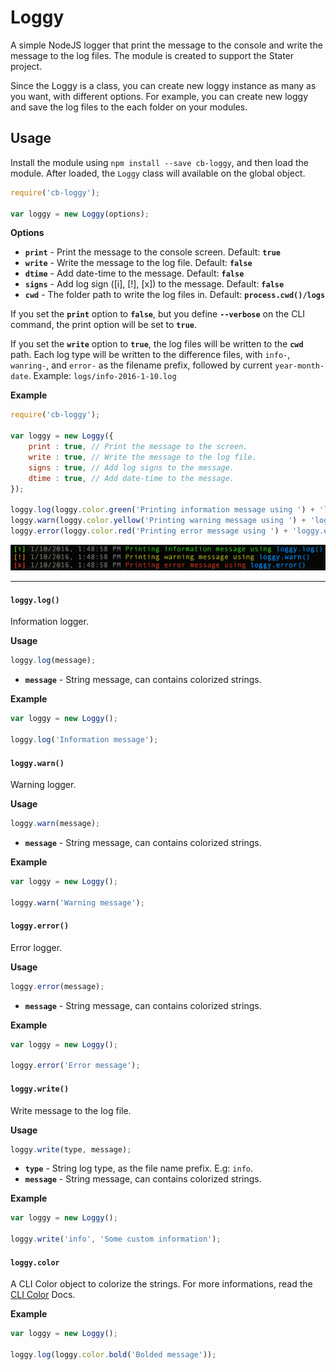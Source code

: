 # Loggy

A simple NodeJS logger that print the message to the console and write the message to the log files. The module is created
to support the Stater project.

Since the Loggy is a class, you can create new loggy instance as many as you want, with different options. For example,
you can create new loggy and save the log files to the each folder on your modules.

## Usage

Install the module using `npm install --save cb-loggy`, and then load the module. After loaded, the `Loggy` class will
available on the global object.

```js
require('cb-loggy');

var loggy = new Loggy(options);
```

**Options**

* **`print`**   - Print the message to the console screen. Default: **`true`**
* **`write`**   - Write the message to the log file. Default: **`false`**
* **`dtime`**   - Add date-time to the message. Default: **`false`**
* **`signs`**   - Add log sign ([i], [!], [x]) to the message. Default: **`false`**
* **`cwd`**     - The folder path to write the log files in. Default: **`process.cwd()/logs`**

If you set the **`print`** option to **`false`**, but you define **`--verbose`** on the CLI command, the print option will be set to **`true`**.

If you set the **`write`** option to **`true`**, the log files will be written to the **`cwd`** path. Each log type will be
written to the difference files, with `info-`, `wanring-`, and `error-` as the filename prefix, followed by current `year-month-date`.
Example: `logs/info-2016-1-10.log`

**Example**

```js
require('cb-loggy');

var loggy = new Loggy({
    print : true, // Print the message to the screen.
    write : true, // Write the message to the log file.
    signs : true, // Add log signs to the message.
    dtime : true, // Add date-time to the message.
});

loggy.log(loggy.color.green('Printing information message using ') + 'loggy.log()');
loggy.warn(loggy.color.yellow('Printing warning message using ') + 'loggy.warn()');
loggy.error(loggy.color.red('Printing error message using ') + 'loggy.error()');
```

![CBLoggy](https://raw.githubusercontent.com/cobolab/loggy/master/sample.png)

***
#### **`loggy.log()`**

Information logger.

**Usage**

```js
loggy.log(message);
```

* **`message`** - String message, can contains colorized strings.

**Example**

```js
var loggy = new Loggy();

loggy.log('Information message');
```

#### **`loggy.warn()`**

Warning logger.

**Usage**

```js
loggy.warn(message);
```

* **`message`** - String message, can contains colorized strings.

**Example**

```js
var loggy = new Loggy();

loggy.warn('Warning message');
```

#### **`loggy.error()`**

Error logger.

**Usage**

```js
loggy.error(message);
```

* **`message`** - String message, can contains colorized strings.

**Example**

```js
var loggy = new Loggy();

loggy.error('Error message');
```

#### **`loggy.write()`**

Write message to the log file.

**Usage**

```js
loggy.write(type, message);
```

* **`type`**    - String log type, as the file name prefix. E.g: `info`.
* **`message`** - String message, can contains colorized strings.

**Example**

```js
var loggy = new Loggy();

loggy.write('info', 'Some custom information');
```

#### **`loggy.color`**

A CLI Color object to colorize the strings. For more informations, read the [CLI Color](https://www.npmjs.com/package/cli-color) Docs.

**Example**

```js
var loggy = new Loggy();

loggy.log(loggy.color.bold('Bolded message'));
```
